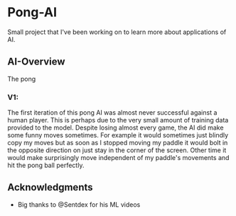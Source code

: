 # Pong-AI

Small project that I've been working on to learn more about applications of AI. 


 

## AI-Overview

  The pong
  
### V1: 

  The first iteration of this pong AI was almost never successful against a human player. This is perhaps due to the very small amount of training data provided to the model. Despite losing almost every game, the AI did make some funny moves sometimes. For example it would sometimes just blindly copy my moves but as soon as I stopped moving my paddle it would bolt in the opposite direction on just stay in the corner of the screen. Other time it would make surprisingly move independent of my paddle's movements and hit the pong ball perfectly. 


## Acknowledgments

* Big thanks to @Sentdex for his ML videos
